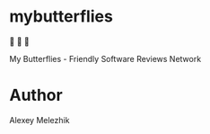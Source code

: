 # mybutterflies

🦋 🦋 🦋 

My Butterflies - Friendly Software Reviews Network

# Author

Alexey Melezhik
